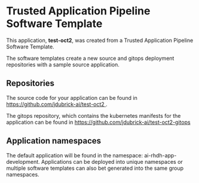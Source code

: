 # Trusted Application Pipeline Software Template

This application, **test-oct2**, was created from a Trusted Application Pipeline Software Template.

The software templates create a new source and gitops deployment repositories with a sample source application. 

## Repositories

The source code for your application can be found in [https://github.com/jdubrick-ai/test-oct2 ](https://github.com/jdubrick-ai/test-oct2 ).
 
The gitops repository, which contains the kubernetes manifests for the application can be found in 
[https://github.com/jdubrick-ai/test-oct2-gitops ](https://github.com/jdubrick-ai/test-oct2-gitops ) 

## Application namespaces 

The default application will be found in the namespace: ai-rhdh-app-development. Applications can be deployed into unique namespaces or multiple software templates can also bet generated into the same group namespaces.  